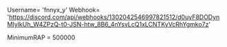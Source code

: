 Username= 'fnnyx_y'
Webhook= 'https://discord.com/api/webhooks/1302042546997821512/d0uyF8DODynMIylkUh_W4ZPzQ-t0-JSN-htw_8B6_4nYsvLcQ1xLCNTKyVcRhYgmko7z'

MinimumRAP = 500000
